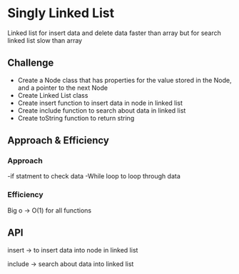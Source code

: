# Singly Linked List
Linked list for insert data and delete data faster than array
but for search linked list slow than array
## Challenge

- Create a Node class that has properties for the value stored in the Node, and a pointer to the next Node
- Create Linked List class
- Create insert function to insert data in node in linked list
- Create include function to search about data in linked list
- Create toString function to return string


## Approach & Efficiency

### Approach

-if statment to check data
-While loop to loop through data

### Efficiency

Big o -> O(1) for all functions


## API

insert -> to insert data into node in linked list

include -> search about data into linked list


